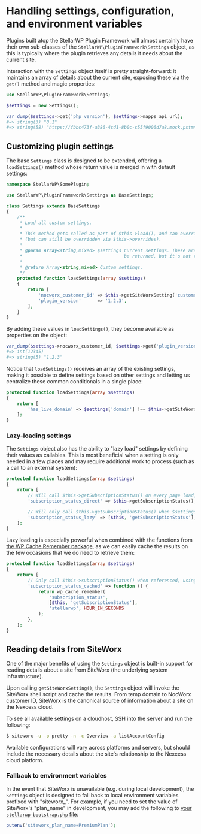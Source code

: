 # Handling settings, configuration, and environment variables

Plugins built atop the StellarWP Plugin Framework will almost certainly have their own sub-classes of the `StellarWP\PluginFramework\Settings` object, as this is typically where the plugin retrieves any details it needs about the current site.

Interaction with the `Settings` object itself is pretty straight-forward: it maintains an array of details about the current site, exposing these via the `get()` method and magic properties:

```php
use StellarWP\PluginFramework\Settings;

$settings = new Settings();

var_dump($settings->get('php_version'), $settings->mapps_api_url);
#=> string(3) "8.1"
#=> string(58) "https://fbbc473f-a386-4cd1-8b0c-c55f9006d7a8.mock.pstmn.io"
```

## Customizing plugin settings

The base `Settings` class is designed to be extended, offering a `loadSettings()` method whose return value is merged in with default settings:

```php
namespace StellarWP\SomePlugin;

use StellarWP\PluginFramework\Settings as BaseSettings;

class Settings extends BaseSettings
{
    /**
     * Load all custom settings.
     *
     * This method gets called as part of $this->load(), and can override any of the default settings
     * (but can still be overridden via $this->overrides).
     *
     * @param Array<string,mixed> $settings Current settings. These are provided for reference and may
     *                                      be returned, but it's not required to do so.
     *
     * @return Array<string,mixed> Custom settings.
     */
    protected function loadSettings(array $settings)
    {
        return [
            'nocworx_customer_id' => $this->getSiteWorxSetting('customer_id'),
            'plugin_version'      => '1.2.3',
        ];
    }
}
```

By adding these values in `loadSettings()`, they become available as properties on the object:

```php
var_dump($settings->nocworx_customer_id, $settings->get('plugin_version')));
#=> int(12345)
#=> string(5) "1.2.3"
```

Notice that `loadSettings()` receives an array of the existing settings, making it possible to define settings based on other settings and letting us centralize these common conditionals in a single place:

```php
protected function loadSettings(array $settings)
{
    return [
        'has_live_domain' => $settings['domain'] !== $this->getSiteWorxSetting('temp_domain'),
    ];
}
```

### Lazy-loading settings

The `Settings` object also has the ability to "lazy load" settings by defining their values as callables. This is most beneficial when a setting is only needed in a few places and may require additional work to process (such as a call to an external system):

```php
protected function loadSettings(array $settings)
{
    return [
        // Will call $this->getSubscriptionStatus() on every page load, which is terrible.
        'subscription_status_direct' => $this->getSubscriptionStatus(),

        // Will only call $this->getSubscriptionStatus() when $settings->subscription_status_lazy is referenced.
        'subscription_status_lazy' => [$this, 'getSubscriptionStatus'],
    ];
}
```

Lazy loading is especially powerful when combined with the functions from [the WP Cache Remember package](https://github.com/stevegrunwell/wp-cache-remember), as we can easily cache the results on the few occasions that we do need to retrieve them:

```php
protected function loadSettings(array $settings)
{
    return [
        // Only call $this->subscriptionStatus() when referenced, using a cached version when available.
        'subscription_status_cached' => function () {
            return wp_cache_remember(
                'subscription_status',
                [$this, 'getSubscriptionStatus'],
                'stellarwp', HOUR_IN_SECONDS
            );
        },
    ];
}
```

## Reading details from SiteWorx

One of the major benefits of using the `Settings` object is built-in support for reading details about a site from SiteWorx (the underlying system infrastructure).

Upon calling `getSiteWorxSetting()`, the `Settings` object will invoke the SiteWorx shell script and cache the results. From temp domain to NocWorx customer ID, SiteWorx is the canonical source of information about a site on the Nexcess cloud.

To see all available settings on a cloudhost, SSH into the server and run the following:

```sh
$ siteworx -u -o pretty -n -c Overview -a listAccountConfig
```

Available configurations will vary across platforms and servers, but should include the necessary details about the site's relationship to the Nexcess cloud platform.

### Fallback to environment variables

In the event that SiteWorx is unavailable (e.g. during local development), the `Settings` object is designed to fall back to local environment variables prefixed with "siteworx_". For example, if you need to set the value of SiteWorx's "plan_name" in development, you may add the following to [your `stellarwp-bootstrap.php` file](scaffold-plugin.md#next-steps):

```php
putenv('siteworx_plan_name=PremiumPlan');
```
